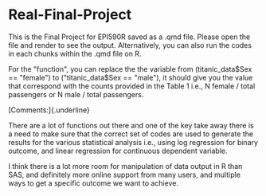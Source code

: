 # Real-Final-Project

This is the Final Project for EPI590R saved as a .qmd file. Please open the file and render to see the output. Alternatively, you can also run the codes in each chunks within the .qmd file on R.

For the "function", you can replace the the variable from (titanic_data\$Sex == "female") to ("titanic_data\$Sex == "male"), it should give you the value that correspond with the counts provided in the Table 1 i.e., N female / total passengers or N male / total passengers.

[Comments:]{.underline}

There are a lot of functions out there and one of the key take away there is a need to make sure that the correct set of codes are used to generate the results for the various statistical analysis i.e., using log regression for binary outcome, and linear regression for continuous dependent variable.

I think there is a lot more room for manipulation of data output in R than SAS, and definitely more online support from many users, and multiple ways to get a specific outcome we want to achieve.
